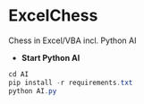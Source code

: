 # ExcelChess
Chess in Excel/VBA incl. Python AI



- **Start Python AI**

```Java
cd AI
pip install -r requirements.txt
python AI.py
```

